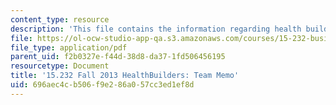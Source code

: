 ```yaml
---
content_type: resource
description: 'This file contains the information regarding health builders: team memo.'
file: https://ol-ocw-studio-app-qa.s3.amazonaws.com/courses/15-232-business-model-innovation-global-health-in-frontier-markets-fall-2013/696aec4cb506f9e286a057cc3ed1ef8d_MIT15_232F13_t4_memo.pdf
file_type: application/pdf
parent_uid: f2b0327e-f44d-38d8-da37-1fd506456195
resourcetype: Document
title: '15.232 Fall 2013 HealthBuilders: Team Memo'
uid: 696aec4c-b506-f9e2-86a0-57cc3ed1ef8d
---
```

